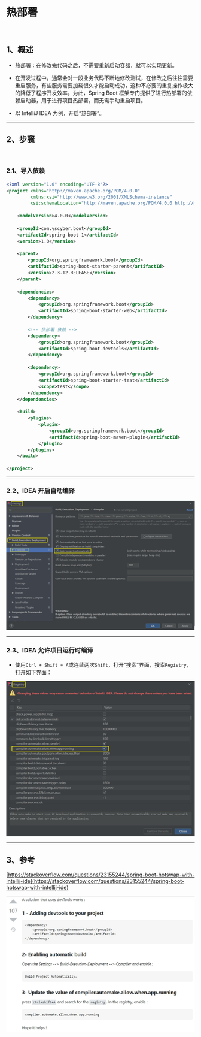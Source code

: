 # 热部署

<br/>

## 1、概述

- 热部署：在修改完代码之后，不需要重新启动容器，就可以实现更新。

- 在开发过程中，通常会对一段业务代码不断地修改测试，在修改之后往往需要重启服务，有些服务需要加载很久才能启动成功，这种不必要的重复操作极大的降低了程序开发效率。为此，Spring Boot 框架专门提供了进行热部署的依赖启动器，用于进行项目热部署，而无需手动重启项目。

- 以 IntelliJ IDEA 为例，开启“热部署”。

---

## 2、步骤

<br/>

### 2.1、导入依赖



```xml
<?xml version="1.0" encoding="UTF-8"?>
<project xmlns="http://maven.apache.org/POM/4.0.0"
         xmlns:xsi="http://www.w3.org/2001/XMLSchema-instance"
         xsi:schemaLocation="http://maven.apache.org/POM/4.0.0 http://maven.apache.org/xsd/maven-4.0.0.xsd">

    <modelVersion>4.0.0</modelVersion>

    <groupId>com.yscyber.boot</groupId>
    <artifactId>spring-boot-1</artifactId>
    <version>1.0</version>

    <parent>
        <groupId>org.springframework.boot</groupId>
        <artifactId>spring-boot-starter-parent</artifactId>
        <version>2.3.12.RELEASE</version>
    </parent>

    <dependencies>
        <dependency>
            <groupId>org.springframework.boot</groupId>
            <artifactId>spring-boot-starter-web</artifactId>
        </dependency>

        <!-- 热部署 依赖 -->
        <dependency>
            <groupId>org.springframework.boot</groupId>
            <artifactId>spring-boot-devtools</artifactId>
        </dependency>

        <dependency>
            <groupId>org.springframework.boot</groupId>
            <artifactId>spring-boot-starter-test</artifactId>
            <scope>test</scope>
        </dependency>
    </dependencies>

    <build>
        <plugins>
            <plugin>
                <groupId>org.springframework.boot</groupId>
                <artifactId>spring-boot-maven-plugin</artifactId>
            </plugin>
        </plugins>
    </build>

</project>
```



---

### 2.2、IDEA 开启自动编译



![1](d94ad409-f1dc-4628-a7b8-315eb81e36c9/1.jpg)



---

### 2.3、IDEA 允许项目运行时编译

- 使用`Ctrl + Shift + A`或连续两次`Shift`，打开“搜索”界面，搜索`Registry`，打开如下界面：



![3](d94ad409-f1dc-4628-a7b8-315eb81e36c9/3.jpg)



---

## 3、参考

[https://stackoverflow.com/questions/23155244/spring-boot-hotswap-with-intellij-ide](https://stackoverflow.com/questions/23155244/spring-boot-hotswap-with-intellij-ide)



![2](d94ad409-f1dc-4628-a7b8-315eb81e36c9/2.jpg)


